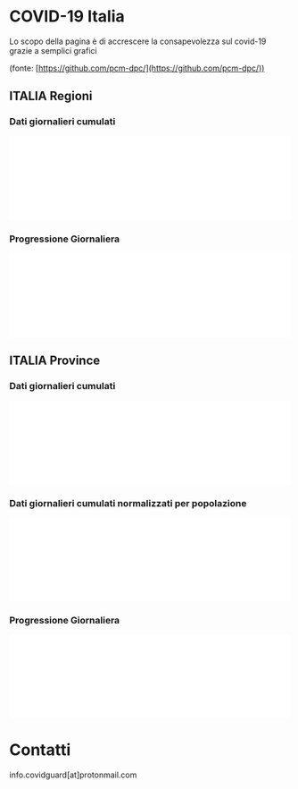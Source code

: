 # COVID-19 Italia
Lo scopo della pagina è di accrescere la consapevolezza sul covid-19 grazie a semplici grafici 

(fonte: [https://github.com/pcm-dpc/](https://github.com/pcm-dpc/))

## ITALIA Regioni

### Dati giornalieri cumulati

<iframe class="slideshow-iframe" src="/slides/regioni_cum.html" 
style="width:100%" frameborder="0" scrolling="no" onload="resizeIframe(this)"></iframe>

### Progressione Giornaliera

<iframe class="slideshow-iframe" src="/slides/regioni_day.html" 
style="width:100%" frameborder="0" scrolling="no" onload="resizeIframe(this)"></iframe>

## ITALIA Province

### Dati giornalieri cumulati

<iframe class="slideshow-iframe" src="/slides/province_cum.html" 
style="width:100%" frameborder="0" scrolling="no" onload="resizeIframe(this)"></iframe>

### Dati giornalieri cumulati normalizzati per popolazione

<iframe class="slideshow-iframe" src="/slides/province_norm.html" 
style="width:100%" frameborder="0" scrolling="no" onload="resizeIframe(this)"></iframe>

### Progressione Giornaliera

<iframe class="slideshow-iframe" src="/slides/province_day.html" 
style="width:100%" frameborder="0" scrolling="no" onload="resizeIframe(this)"></iframe>

# Contatti

info.covidguard[at]protonmail.com
